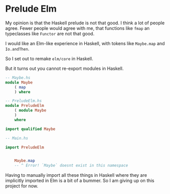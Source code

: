 # Prelude Elm

My opinion is that the Haskell prelude is not that good. I think a lot of people agree. Fewer people would agree with me, that functions like `fmap` an typeclasses like `Functor` are not that good.

I would like an Elm-like experience in Haskell, with tokens like `Maybe.map` and `Io.andThen`.

So I set out to remake `elm/core` in Haskell.

But it turns out you cannot re-export modules in Haskell.
```haskell
-- Maybe.hs
module Maybe
    ( map
    ) where

-- PreludeElm.hs
module PreludeElm 
    ( module Maybe
    )
    where

import qualified Maybe

-- Main.hs

import PreludeElm


    Maybe.map
    -- ^ Error! `Maybe` doesnt exist in this namespace
```

Having to manually import all these things in Haskell where they are implicitly imported in Elm is a bit of a bummer. So I am giving up on this project for now.


